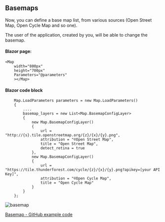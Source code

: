## Basemaps ##

Now, you can define a base map list, from various sources (Open Street Map, Open Cycle Map and so one). 

The user of the application, created by you, will be able to change the basemap.

#### Blazor page: ####

	<Map
		width="800px"
		height="700px"
		Parameters="@parameters"
		></Map>

#### Blazor code block ####

		Map.LoadParameters parameters = new Map.LoadParameters()
		{
			....
			basemap_layers = new List<Map.BasemapConfigLayer>
			{
				new Map.BasemapConfigLayer()
				{
					url = "http://{s}.tile.openstreetmap.org/{z}/{x}/{y}.png",
					attribution = "©Open Street Map",
					title = "Open Street Map",
					detect_retina = true
				},
				new Map.BasemapConfigLayer()
				{
					url = "https://tile.thunderforest.com/cycle/{z}/{x}/{y}.png?apikey=[your API Key]",
					attribution = "©Open Cycle Map",
					title = "Open Cycle Map"
				}
			}
		};

![basemap](https://user-images.githubusercontent.com/8348463/221944717-b77efc27-c695-4768-9f4d-aa1e35aeef0d.gif)

[Basemap - GitHub example code](https://github.com/ichim/LeafletForBlazor-NuGet/tree/main/Basemap%20Layers%20Control)

